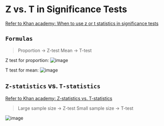 # Z vs. T in Significance Tests

[Refer to Khan academy: When to use z or t statistics in significance tests](https://www.khanacademy.org/math/statistics-probability/significance-tests-one-sample/modal/v/when-to-use-z-or-t-statistics-in-significance-tests)

## `Formulas`

> Proportion -> Z-test
   Mean -> T-test

Z test for proportion:
![image](https://user-images.githubusercontent.com/14041622/45408926-514fb180-b6a0-11e8-8174-1a360944483c.png)

T test for mean:
![image](https://user-images.githubusercontent.com/14041622/45405555-eef1b380-b695-11e8-8bbb-0369788dfa02.png)


## `Z-statistics` vs. `T-statistics`

[Refer to Khan academy: Z-statistics vs. T-statistics](https://www.khanacademy.org/math/statistics-probability/significance-tests-one-sample/modal/v/z-statistics-vs-t-statistics)

> Large sample size -> Z-test
   Small sample size -> T-test

![image](https://user-images.githubusercontent.com/14041622/45409704-81984f80-b6a2-11e8-8a32-1a977ba07dd3.png)
